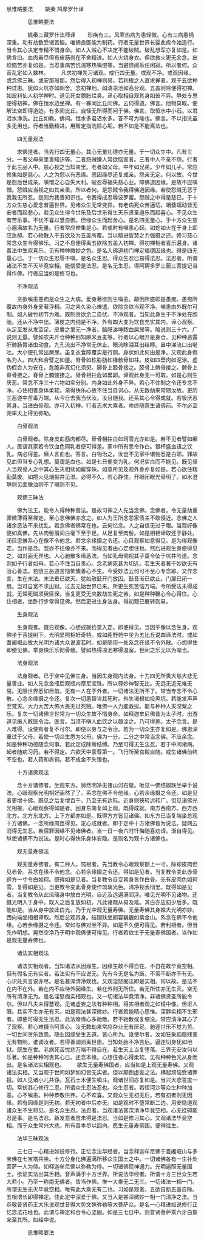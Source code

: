   思惟略要法
　　姚秦 鸠摩罗什译




　　　　思惟略要法

　　　　姚秦三藏罗什法师译
　　形疾有三。风寒热病为患轻微。心有三病患祸深重。动有劫数受诸苦恼。唯佛良医能为制药。行者无量世界长婴此疾今始造行。当令其心决定专精不惜身命。如人入贼心不决定不能破贼。破乱想军亦复如是。如佛言曰。血肉虽尽但有皮筋尚在不舍精进。如人火烧身衣。但欲救火更无余念。出烦恼苦亦复如是。当忍事病苦饥渴寒热嗔恨等。当避愦闹乐住闲寂。所以者何。众音乱定如入棘林。
　　凡求初禅先习诸观。或行四无量。或观不净。或观因缘。或念佛三昧。或安那般那。然后得入初禅则易。若利根之人直求禅者。观于五欲种种过患。犹如火坑亦如厕舍。念初禅地。如清凉池如高台观。五盖则除便得初禅。如波利仙人初学禅时。道见死女膀胀烂臭。谛心取相自观其身如彼不异。静处专思便得初禅。佛在恒水边坐禅。有一寡闻比丘问佛。云何得道。佛言。他物莫取。便解法空即得道迹。有多闻比丘。自怪无所得而问于佛。佛言。取恒水中小石。以君迟水净洗。比丘如教。佛问。恒水多君迟水多。答不可为喻也。佛言。不以指洗虽多无用也。行者当勤精进。用智定指洗除心垢。若不如是不能离法也。

　　四无量观法

　　求佛道者。当先行四无量心。其心无量功德亦无量。于一切众生中。凡有三分。一者父母亲里善知识等。二者怨贼嫌人常欲恼害者。三者中人不亲不怨。行者于此三品人中。慈心视之当知亲里。老者如父母。中年如兄弟。少年如儿子。常应修集如是慈心。人之为怨以有恶缘。恶因缘尽还复成亲。怨亲无定。何以故。今世是怨后世成亲。嗔憎之心自失大利。破忍辱福失慈心业。障佛道因缘。是故不应嗔憎。怨贼应当视之如其亲里。所以者何。是怨贼令我得佛道因缘。若使怨贼无恶于我我无所忍。是则为我善知识也。令我得成忍辱波罗蜜。怨贼之中得是慈已。于十方众生慈心爱念普遍世界。见诸众生无常变异。有老病死众苦逼切。蜎蜚蠕动皆无安者而起悲心。若见众生得今世乐及后世乐得生天乐贤圣道乐而起喜心。不见众生有苦乐事。不忧不喜以慧自御。但缘众生而起舍心。是名四无量心。于十方众生慈心遍满故名为无量。行者常应修集是心。若或时有嗔恚心起。如蛇如火在于身上即应急却。若心驰散入于五欲及为五盖所覆。当以精进智慧之力强摄之还。修习慈心常念众生令得佛乐。习之不息便得离五欲除五盖入初禅。得初禅相者喜乐遍身。诸善法中生欢喜乐。见有种种微妙之色。是名入佛道初门禅定福德因缘也。得是四无量心已。于一切众生忍辱不嗔。是名众生忍。得众生忍已易得法忍。法忍者。所谓诸法不生不灭毕竟空相。能信受是法忍。是名无生忍。得阿耨多罗三藐三菩提记当得作佛。行者应当如是修习也。

　　不净观法

　　贪欲嗔恚愚痴是众生之大病。爱身著欲则生嗔恚。颠倒所惑即是愚痴。愚痴所覆故内身外身爱著浮相。习之来久染心难遣。欲除贪欲当观不净。嗔恚由外既尔可制。如人破竹初节为难。既制贪欲余二自伏。不净观者。当知此身生于不净处在胞胎。还从不净中出。薄皮之内纯是不净。外有四大变为饮食充实其内。谛心观察。从足至发从发至足。皮囊之里无一净者。脑膜涕唾脓血屎尿等。略说则三十六。广说则无量。譬如农夫开仓种种别知麻米豆麦等。行者以心眼开是身仓。见种种恶露肝肺肠胃诸虫动食。九孔流出不净常无休止。眼流眵泪耳出结矃。鼻中涕流口出唌吐。大小便孔常出屎尿。虽复衣食障覆实是行厕。身状如此何由是净。又观此身假名为人。四大和合譬之如屋。脊骨如栋胁肋如椽骸骨如柱。皮如四壁肉如泥涂。虚伪假合人为安在。危脆非真幻化须臾。脚骨上胫骨接之。胫骨上髀骨接之。髀骨上脊骨接之。脊骨上髑髅接之。骨骨相拄危如累卵。谛观此身无一可取。如是心则生厌恶。常念不净三十六物如实分别。内身如此外身不异。若心不住制之令还专念不净。心住相者身体柔软。渐得快乐心故不住当自诃心。从无数劫来常随汝故。更历三恶道中苦毒万端。从今日去我当伏汝。汝且随我。还系其心令得成就。若极厌恶其身。当进白骨观。亦可入初禅。行者志求大乘者。命终随意生诸佛前。不尔必至兜率天上得见弥勒。

　　白骨观法

　　白骨观者。除身皮血筋肉都尽。骨骨相拄白如珂雪光亦如是。若不见者譬如癞人。医语其家若令饮血色同乳者便可得差。家中所有悉令作白。银杯盛血语之饮乳。病必得差。癞人言血也。答言。白物治之。汝岂不见家中诸物悉是白耶。罪故见血但当专心乳想。莫谓是血也。如是七日便变为乳。何况实白而不能见。既见骨人当观骨人之中其心生灭相续如綖穿珠。如意所见及观外身亦复如是。若心欲住精勤莫废。如攒火见烟掘井见湿。必得不久。若心静住。开眼闭眼光骨明了。如水澄静则见面像浊则不了竭则不见。

　　观佛三昧法

　　佛为法王。能令人得种种善法。是故习禅之人先当念佛。念佛者。令无量劫重罪微薄得至禅定。至心念佛佛亦念之。如人为王所念怨家债主不敢侵近。念佛之人诸余恶法不来扰乱。若念佛者佛常在也。云何忆念。人之自信无过于眼。当观好像便如真佛。先从肉髻眉间白毫下至于足。从足复至肉髻。如是相相谛取还于静处。闭目思惟系心在像不令他念。若念余缘摄之令还。心目观察如意得见。是为得观像定。当作是念。我亦不往像亦不来。而得见者由心定想住也。然后进观生身便得见之。如对面无异也。人心驰散多缘恶法。当如乳母伺视其子莫令坠于坑井险道。念则如子行者如母。若心不住当自责心。念老病死甚为切近。若生天者著于妙欲无有治心善法。若堕三恶道苦恼怖懅善心不生。今受妙法云何可不至心专念耶。又作念言。生在末法。末法垂已欲灭。犹如赦鼓开门放囚。鼓音渐已欲止。门扉已闭一扇。岂可自宽不求出狱。过去无始世界已来。所更生死苦恼万端。今所受法未得成就。无常死贼须臾叵保。当复更受无央数劫生死之苦。如是种种鞭心令心得住。心住相者。坐卧行步常得见佛。然后更进生身法身。得初观已展转则易。

　　生身观法

　　生身观者。既已观像。心想成就捡意入定。即便得见。当因于像以念生身。观佛坐于菩提树下。光明显照相好奇特。或如鹿野苑中坐为五比丘说四谛法时。或如耆阇崛山放大光明为诸大众说波若时。如是随用一处系念在缘不令外散。心想得住即便见佛。举身快乐乐彻骨髓。譬如热得凉池寒得温室。世间之乐无以为喻也。

　　法身观法

　　法身观者。已于空中见佛生身。当因生身观内法身。十力四无所畏大慈大悲无量善业。如人先念金瓶后观瓶内摩尼宝珠。所以尊妙神智无比。无远无近无难无易。无限世界悉如目前。无有一人在于外者。一切诸法无所不了。常当专念不令心散。心念余缘摄之令还。复次一切愚智当其死时。外失诸根如投黑坑。若能发声声至梵天。大力大苦大怖大畏无过死贼。唯佛一人力能救拔。能与种种人天涅槃之乐。复次一切诸佛世世常为一切众生故不惜身命。如释迦牟尼佛昔为太子时。出游道见癞人敕医令治。医言。当须不嗔人血饮之以髓涂之。乃可得差。太子念言。是人难得。设使有者复不可尔。即便以身与之令治。若为一切众生亦复如是。佛恩深重过于父母。若使一切众生悉为父母。佛为一分。二分之中常当念佛。不应余念。如是种种功德随念何事。若此定成除断结缚。乃至可得无生法忍。若于中间诸病。起者随病习药。若不得定。六欲天中豪尊第一。飞行所至宫殿自随。或生诸佛前终不空也。若人药和赤铜。若不成金不失银也。

　　十方诸佛观法

　　念十方诸佛者。坐观东方。廓然明净无诸山河石壁。唯见一佛结跏趺坐举手说法。心眼观察光明相好画然了了。系念在佛不令他缘。心若余缘摄之令还。如是见者更增十佛。既见之后复增百千。乃至无有边际。近身则狭转远转广。但见诸佛光光相接。心眼观察得如是者。回身东南复如上观。既得成就。南方西南方。西方西北方。北方东北方。上下方都亦如是。既得方方皆见诸佛。如东方已当复端坐总观十方诸佛。一念所缘周匝得见。定心成就者。即于定中十方诸佛皆为说法。疑网云消得无生忍。若宿罪因缘不见诸佛者。当一日一夜六时忏悔随喜劝请。渐自得见。纵使诸佛不为说法。是时心得快乐身体安隐。是则名为观十方诸佛也。

　　观无量寿佛法

　　观无量寿佛者。有二种人。钝根者。先当教令心眼观察额上一寸。除却皮肉但见赤骨。系念在缘不令他念。心若余缘摄之令还。得如是见者。当复教令变此赤骨辟方一寸令白如珂。既得如是见者。当复教令自变其身皆作白骨。无有皮肉色如珂雪。复得如是见。当更教令变此骨身使作琉璃光色。清净视表彻里。既得如是见者。当复教令从此琉璃身中放白光明。自近及远遍满阎浮。唯见光明不见诸物。还摄光明入于身中。既入之后复放如初。凡此诸观从易及难。其白亦应初少后多。既能如是。当从身中放此白光。乃于光中观无量寿佛。无量寿佛其身姝大光明亦妙。西向端坐相相谛取。然后总观其身。结跏趺坐颜容巍巍如紫金山。系念在佛不令他缘。心若余缘摄之令还。常如与佛对坐不异。如是不久便可得见。若利根者。但当先作明想。晃然空净乃于明中观佛便可得见。行者若欲生于无量寿佛国者。当作如是观无量寿佛也。

　　诸法实相观法

　　诸法实相观者。当知诸法从因缘生。因缘生故不得自在。不自在故毕竟空相。但有假名无有实者。若法实有不应说无。先有今无是名为断。不常不断亦不有无。心识处灭言说亦尽。是名甚深清净观也。又观淫怒痴法即是实相。何以故。是法不在内不在外。若在内不应待外因缘生。若在外则无所住。若无所住亦无生灭。空无所有清净无为。是名淫怒痴实相观也。又一切诸法毕竟清净。非诸佛贤圣所能令尔。但以凡夫未得慧观。见诸虚妄之法有种种相。得实相者观之如镜中像。但诳人眼。其实不生亦无有灭。如是观法甚深微妙。行者若能精心思惟。深静实相不生邪者。即便可得无生法忍。此法难缘心多驰散。若不驰散或复缩没。常应清净其心了了观察。若心难摄当呵责心。汝无数劫来常应杂业无有厌足。驰逐世乐不觉为苦。一切世间贪乐致患。随业因缘受生五道。皆心所为。谁使尔者。汝如狂象蹈籍残害无有物制。谁调汝者。若得善调则离世患。当知处胎不净苦厄。逼迮切身犹如地狱。既生在世。老病死苦忧悲万端不得自在。若生天上当复堕落。三界无安汝何以乐著。如是种种呵责其心已。还念本缘。心想住者心得柔软。见有种种色光从身而出。是名诸法实相观也。
　　欲生无量寿佛国者。应当如是上观无量寿佛。又观诸法实相。又当观于世间如梦如幻皆无实者。但以颠倒虚妄之法。横起烦恼受诸罪报。如人见诸小儿共诤。瓦石土木便生嗔斗。观诸世间亦复如是。当兴大悲誓度一切。常伏其心修行二忍。所谓众生忍法忍也。众生忍者。若恒河沙等众生种种加恶。心不嗔恚。种种恭敬供养。心不欢喜。又观众生无初无后。若有初者则无因缘。若有因缘是则无初。若无初者中后亦无。如是观时不堕常断二边。用安隐道观诸众生不生邪见。是名众生忍。法忍者。当观诸法甚深清净毕竟空相。心无挂碍能忍是事。是名法忍。新发意者虽未得是法忍。当如是修习其心。又观诸法毕竟空相。而于众生常兴大悲。所有善本尽以回向。愿生无量寿佛国。便得往生。

　　法华三昧观法

　　三七日一心精进如说修行。正忆念法华经者。当念释迦牟尼佛于耆阇崛山与多宝佛在七宝塔共坐。十方分身化佛遍满所移众生国土之中。一切诸佛各有一生补处菩萨一人为侍。如释迦牟尼佛以弥勒为侍。一切诸佛现神通力。光明遍照无量国土。欲证实法出其舌相。音声满于十方世界。所说法华经者。所谓十方三世众生若大若小。乃至一称南无佛者。皆当作佛。惟一大乘无二无三。一切诸法一相一门。所谓无生无灭毕竟空相。唯有此大乘无有二也。习如是观者。五欲自断五盖自除。五根增长即得禅定。住此定中深爱于佛。又当入是甚深微妙一相一门清净之法。当恭敬普贤药王大乐说观世音得大势文殊弥勒等大菩萨众。是名一心精进如说修行正忆念法花经也。此谓与禅定和合令心坚固。如是三七日中。则普贤菩萨乘六牙白象来至其所。如经中说。

　　　　思惟略要法


